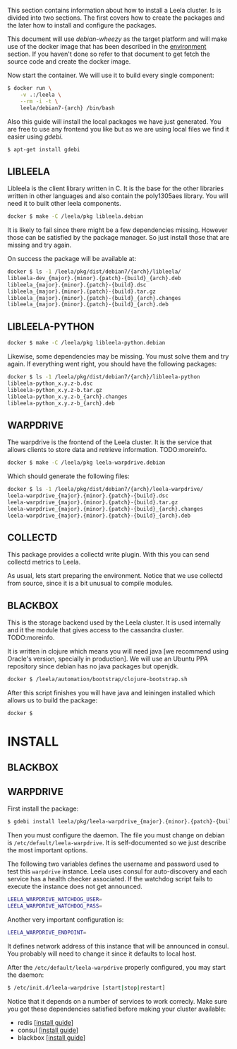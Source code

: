 This section contains information about how to install a Leela
cluster. Is is divided into two sections. The first covers how to
create the packages and the later how to install and configure the
packages.

This document will use _debian-wheezy_ as the target platform and will
make use of the docker image that has been described in the
[environment](../devel/environment.md) section. If you haven't
done so refer to that document to get fetch the source code and create
the docker image.

Now start the container. We will use it to build every single
component:

```.bash
$ docker run \
    -v .:/leela \
    --rm -i -t \
    leela/debian7-{arch} /bin/bash
```

Also this guide will install the local packages we have just
generated. You are free to use any frontend you like but as we are
using local files we find it easier using _gdebi_.

```.bash
$ apt-get install gdebi
```

## LIBLEELA

Libleela is the client library written in C. It is the base for the
other libraries written in other languages and also contain the
poly1305aes library. You will need it to built other leela components.

```.bash
docker $ make -C /leela/pkg libleela.debian
```

It is likely to fail since there might be a few dependencies
missing. However those can be satisfied by the package manager. So
just install those that are missing and try again.

On success the package will be available at:

```.bash
docker $ ls -1 /leela/pkg/dist/debian7/{arch}/libleela/
libleela-dev_{major}.{minor}.{patch}-{build}_{arch}.deb
libleela_{major}.{minor}.{patch}-{build}.dsc
libleela_{major}.{minor}.{patch}-{build}.tar.gz
libleela_{major}.{minor}.{patch}-{build}_{arch}.changes
libleela_{major}.{minor}.{patch}-{build}_{arch}.deb
```

## LIBLEELA-PYTHON

```.bash
docker $ make -C /leela/pkg libleela-python.debian
```

Likewise, some dependencies may be missing. You must solve them and
try again. If everything went right, you should have the following
packages:

```.bash
docker $ ls -1 /leela/pkg/dist/debian7/{arch}/libleela-python
libleela-python_x.y.z-b.dsc
libleela-python_x.y.z-b.tar.gz
libleela-python_x.y.z-b_{arch}.changes
libleela-python_x.y.z-b_{arch}.deb
```

## WARPDRIVE

The warpdrive is the frontend of the Leela cluster. It is the service
that allows clients to store data and retrieve
information. TODO:moreinfo.

```.bash
docker $ make -C /leela/pkg leela-warpdrive.debian
```

Which should generate the following files:

```.bash
docker $ ls -1 /leela/pkg/dist/debian7/{arch}/leela-warpdrive/
leela-warpdrive_{major}.{minor}.{patch}-{build}.dsc
leela-warpdrive_{major}.{minor}.{patch}-{build}.tar.gz
leela-warpdrive_{major}.{minor}.{patch}-{build}_{arch}.changes
leela-warpdrive_{major}.{minor}.{patch}-{build}_{arch}.deb
```

## COLLECTD

This package provides a collectd write plugin. With this you can send
collectd metrics to Leela.

As usual, lets start preparing the environment. Notice that we use
collectd from source, since it is a bit unusual to compile modules.

## BLACKBOX

This is the storage backend used by the Leela cluster. It is used
internally and it the module that gives access to the cassandra
cluster. TODO:moreinfo.

It is written in clojure which means you will need java
[we recommend using Oracle's version, specially in production]. We
will use an Ubuntu PPA repository since debian has no java packages
but openjdk.

```.bash
docker $ /leela/automation/bootstrap/clojure-bootstrap.sh
```

After this script finishes you will have java and leiningen installed
which allows us to build the package:

```.bash
docker $ 
```

# INSTALL

## BLACKBOX



## WARPDRIVE

First install the package:

```.bash
$ gdebi install leela/pkg/leela-warpdrive_{major}.{minor}.{patch}-{build}_{arch}.deb
```

Then you must configure the daemon. The file you must change on debian
is ``/etc/default/leela-warpdrive``. It is self-documented so we just
describe the most important options.

The following two variables defines the username and password used to
test this ``warpdrive`` instance. Leela uses consul for auto-discovery
and each service has a health checker associated. If the watchdog
script fails to execute the instance does not get announced.

```.bash
LEELA_WARPDRIVE_WATCHDOG_USER=
LEELA_WARPDRIVE_WATCHDOG_PASS=
```

Another very important configuration is:

```.bash
LEELA_WARPDRIVE_ENDPOINT=
```

It defines network address of this instance that will be announced in
consul. You probably will need to change it since it defaults to
local host.

After the ``/etc/default/leela-warpdrive`` properly configured, you
may start the daemon:

```.bash
$ /etc/init.d/leela-warpdrive [start|stop|restart]
```

Notice that it depends on a number of services to work correcly. Make
sure you got these dependencies satisfied before making your cluster
available:

* redis [[install guide](install-redis.md)]
* consul [[install guide](install-consul.md)]
* blackbox [[install guide](install-leela.md#installing-blackbox)]

